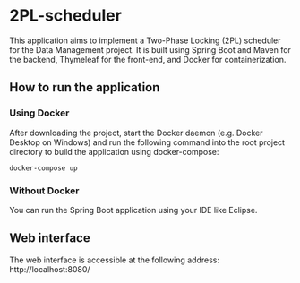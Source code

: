 # 2PL-scheduler

This application aims to implement a Two-Phase Locking (2PL) scheduler for the Data Management project. It is built using Spring Boot and Maven for the backend, Thymeleaf for the front-end, and Docker for containerization.

## How to run the application

### Using Docker

After downloading the project, start the Docker daemon (e.g. Docker Desktop on Windows) and run the following command into the root project directory to build the application using docker-compose:

```docker-compose up```

### Without Docker

You can run the Spring Boot application using your IDE like Eclipse.

## Web interface

The web interface is accessible at the following address: http://localhost:8080/
